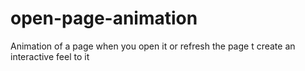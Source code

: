 # open-page-animation
Animation of a page when you open it or refresh the page t create an interactive feel to it
